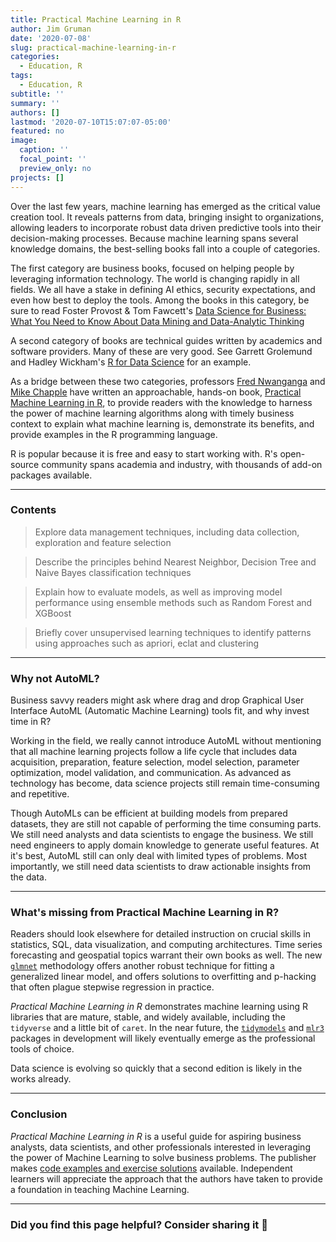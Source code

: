 ```yaml
---
title: Practical Machine Learning in R
author: Jim Gruman
date: '2020-07-08'
slug: practical-machine-learning-in-r
categories:
  - Education, R
tags:
  - Education, R
subtitle: ''
summary: ''
authors: []
lastmod: '2020-07-10T15:07:07-05:00'
featured: no
image:
  caption: ''
  focal_point: ''
  preview_only: no
projects: []
---
```


Over the last few years, machine learning has emerged as the critical value creation tool. It reveals patterns from data, bringing insight to organizations, allowing leaders to incorporate robust data driven predictive tools into their decision-making processes. Because machine learning spans several knowledge domains, the best-selling books fall into a couple of categories. 

The first category are business books, focused on helping people by leveraging information technology. The world is changing rapidly in all fields. We all have a stake in defining AI ethics, security expectations, and even how best to deploy the tools. Among the books in this category, be sure to read Foster Provost & Tom Fawcett's [Data Science for Business: What You Need to Know About Data Mining and Data-Analytic Thinking](http://data-science-for-biz.com/) 

A second category of books are technical guides written by academics and software providers. Many of these are very good. See Garrett Grolemund and Hadley Wickham's [R for Data Science](https://r4ds.had.co.nz/) for an example.

As a bridge between these two categories, professors [Fred Nwanganga](https://twitter.com/gangafred) and [Mike Chapple](https://twitter.com/mchapple) have written an approachable, hands-on book, [Practical Machine Learning in R](https://www.wiley.com/en-us/Practical+Machine+Learning+in+R-p-9781119591535), to provide readers with the knowledge to harness the power of machine learning algorithms along with timely business context to explain what machine learning is, demonstrate its benefits, and provide examples in the R programming language. 

R is popular because it is free and easy to start working with. R's open-source community spans academia and industry, with thousands of add-on packages available.

----

### Contents

> Explore data management techniques, including data collection, exploration and feature selection

> Describe the principles behind Nearest Neighbor, Decision Tree and Naive Bayes classification techniques

> Explain how to evaluate models, as well as improving model performance using ensemble methods such as Random Forest and XGBoost

> Briefly cover unsupervised learning techniques to identify patterns using approaches such as apriori, eclat and clustering

----

### Why not AutoML?

Business savvy readers might ask where drag and drop Graphical User Interface AutoML (Automatic Machine Learning) tools fit, and why invest time in R?

Working in the field, we really cannot introduce AutoML without mentioning that all machine learning projects follow a life cycle that includes data acquisition, preparation, feature selection, model selection, parameter optimization, model validation, and communication. As advanced as technology has become, data science projects still remain time-consuming and repetitive.

Though AutoMLs can be efficient at building models from prepared datasets, they are still not capable of performing the time consuming parts. We still need analysts and data scientists to engage the business. We still need engineers to apply domain knowledge to generate useful features. At it's best, AutoML still can only deal with limited types of problems. Most importantly, we still need data scientists to draw actionable insights from the data.

----

### What's missing from **Practical Machine Learning in R**?

Readers should look elsewhere for detailed instruction on crucial skills in statistics, SQL, data visualization, and computing architectures. Time series forecasting and geospatial topics warrant their own books as well. The new [`glmnet`](https://glmnet.stanford.edu/articles/glmnet.html) methodology offers another robust technique for fitting a generalized linear model, and offers solutions to overfitting and p-hacking that often plague stepwise regression in practice.

*Practical Machine Learning in R* demonstrates machine learning using R libraries that are mature, stable, and widely available, including the `tidyverse` and a little bit of `caret`. In the near future, the [`tidymodels`](https://www.tidymodels.org/) and [`mlr3`](https://mlr3book.mlr-org.com/) packages in development will likely eventually emerge as the professional tools of choice.

Data science is evolving so quickly that a second edition is likely in the works already.

----

### Conclusion

*Practical Machine Learning in R* is a useful guide for aspiring business analysts, data scientists, and other professionals interested in leveraging the power of Machine Learning to solve business problems. The publisher makes [code examples and exercise solutions](https://www.wiley.com/en-us/Practical+Machine+Learning+in+R-p-9781119591535) available. Independent learners will appreciate the approach that the authors have taken to provide a foundation in teaching Machine Learning. 

----

### Did you find this page helpful? Consider sharing it 🙌

